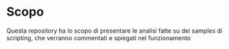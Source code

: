 # Scopo

Questa repository ha lo scopo di presentare le analisi fatte su dei samples di scripting, che verranno commentati e spiegati nel funzionamento

